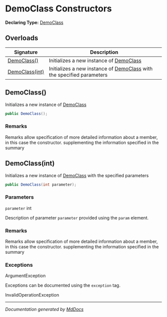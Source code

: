 # DemoClass Constructors

**Declaring Type:** [DemoClass](../index.md)

## Overloads

| Signature                       | Description                                                                          |
| ------------------------------- | ------------------------------------------------------------------------------------ |
| [DemoClass()](#democlass)       | Initializes a new instance of [DemoClass](../index.md)                               |
| [DemoClass(int)](#democlassint) | Initializes a new instance of [DemoClass](../index.md) with the specified parameters |

## DemoClass()

Initializes a new instance of [DemoClass](../index.md)

```csharp
public DemoClass();
```

### Remarks

Remarks allow specification of more detailed information about a member, in this case the constructor. supplementing the information specified in the summary

## DemoClass(int)

Initializes a new instance of [DemoClass](../index.md) with the specified parameters

```csharp
public DemoClass(int parameter);
```

### Parameters

`parameter`  int

Description of parameter `parameter` provided using the `param` element.

### Remarks

Remarks allow specification of more detailed information about a member, in this case the constructor. supplementing the information specified in the summary

### Exceptions

ArgumentException

Exceptions can be documented using the `exception` tag.

InvalidOperationException

___

*Documentation generated by [MdDocs](https://github.com/ap0llo/mddocs)*
